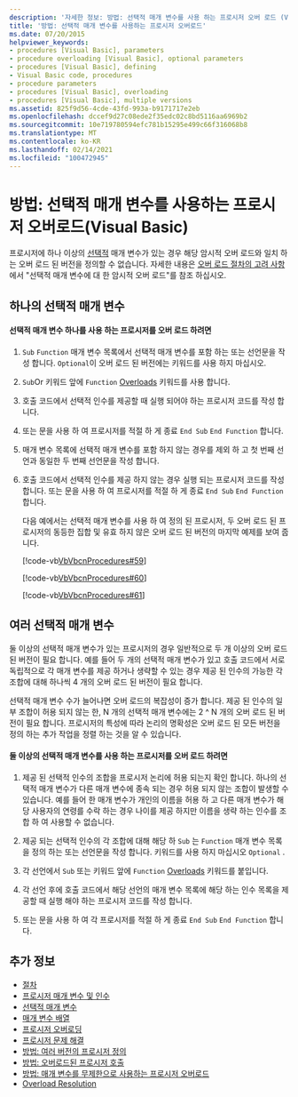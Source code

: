 ```yaml
---
description: '자세한 정보: 방법: 선택적 매개 변수를 사용 하는 프로시저 오버 로드 (Visual Basic)'
title: '방법: 선택적 매개 변수를 사용하는 프로시저 오버로드'
ms.date: 07/20/2015
helpviewer_keywords:
- procedures [Visual Basic], parameters
- procedure overloading [Visual Basic], optional parameters
- procedures [Visual Basic], defining
- Visual Basic code, procedures
- procedure parameters
- procedures [Visual Basic], overloading
- procedures [Visual Basic], multiple versions
ms.assetid: 825f9d56-4cde-43fd-993a-b9171717e2eb
ms.openlocfilehash: dccef9d27c08ede2f35edc02c8bd5116aa6969b2
ms.sourcegitcommit: 10e719780594efc781b15295e499c66f316068b8
ms.translationtype: MT
ms.contentlocale: ko-KR
ms.lasthandoff: 02/14/2021
ms.locfileid: "100472945"
---
```

# <a name="how-to-overload-a-procedure-that-takes-optional-parameters-visual-basic"></a>방법: 선택적 매개 변수를 사용하는 프로시저 오버로드(Visual Basic)

프로시저에 하나 이상의 [선택적](../../../language-reference/modifiers/optional.md) 매개 변수가 있는 경우 해당 암시적 오버 로드와 일치 하는 오버 로드 된 버전을 정의할 수 없습니다. 자세한 내용은 [오버 로드 절차의 고려 사항](./considerations-in-overloading-procedures.md)에서 "선택적 매개 변수에 대 한 암시적 오버 로드"를 참조 하십시오.  
  
## <a name="one-optional-parameter"></a>하나의 선택적 매개 변수  
  
#### <a name="to-overload-a-procedure-that-takes-one-optional-parameter"></a>선택적 매개 변수 하나를 사용 하는 프로시저를 오버 로드 하려면  
  
1. `Sub` `Function` 매개 변수 목록에서 선택적 매개 변수를 포함 하는 또는 선언문을 작성 합니다. `Optional`이 오버 로드 된 버전에는 키워드를 사용 하지 마십시오.  
  
2. `Sub`Or 키워드 앞에 `Function` [Overloads](../../../language-reference/modifiers/overloads.md) 키워드를 사용 합니다.  
  
3. 호출 코드에서 선택적 인수를 제공할 때 실행 되어야 하는 프로시저 코드를 작성 합니다.  
  
4. 또는 문을 사용 하 여 프로시저를 적절 하 게 종료 `End Sub` `End Function` 합니다.  
  
5. 매개 변수 목록에 선택적 매개 변수를 포함 하지 않는 경우를 제외 하 고 첫 번째 선언과 동일한 두 번째 선언문을 작성 합니다.  
  
6. 호출 코드에서 선택적 인수를 제공 하지 않는 경우 실행 되는 프로시저 코드를 작성 합니다. 또는 문을 사용 하 여 프로시저를 적절 하 게 종료 `End Sub` `End Function` 합니다.  
  
     다음 예에서는 선택적 매개 변수를 사용 하 여 정의 된 프로시저, 두 오버 로드 된 프로시저의 동등한 집합 및 유효 하지 않은 오버 로드 된 버전의 마지막 예제를 보여 줍니다.  
  
     [!code-vb[VbVbcnProcedures#59](~/samples/snippets/visualbasic/VS_Snippets_VBCSharp/VbVbcnProcedures/VB/Class1.vb#59)]  
  
     [!code-vb[VbVbcnProcedures#60](~/samples/snippets/visualbasic/VS_Snippets_VBCSharp/VbVbcnProcedures/VB/Class1.vb#60)]  
  
     [!code-vb[VbVbcnProcedures#61](~/samples/snippets/visualbasic/VS_Snippets_VBCSharp/VbVbcnProcedures/VB/Class1.vb#61)]  
  
## <a name="multiple-optional-parameters"></a>여러 선택적 매개 변수  

 둘 이상의 선택적 매개 변수가 있는 프로시저의 경우 일반적으로 두 개 이상의 오버 로드 된 버전이 필요 합니다. 예를 들어 두 개의 선택적 매개 변수가 있고 호출 코드에서 서로 독립적으로 각 매개 변수를 제공 하거나 생략할 수 있는 경우 제공 된 인수의 가능한 각 조합에 대해 하나씩 4 개의 오버 로드 된 버전이 필요 합니다.  
  
 선택적 매개 변수 수가 늘어나면 오버 로드의 복잡성이 증가 합니다. 제공 된 인수의 일부 조합이 허용 되지 않는 한, N 개의 선택적 매개 변수에는 2 ^ N 개의 오버 로드 된 버전이 필요 합니다. 프로시저의 특성에 따라 논리의 명확성은 오버 로드 된 모든 버전을 정의 하는 추가 작업을 정렬 하는 것을 알 수 있습니다.  
  
#### <a name="to-overload-a-procedure-that-takes-more-than-one-optional-parameter"></a>둘 이상의 선택적 매개 변수를 사용 하는 프로시저를 오버 로드 하려면  
  
1. 제공 된 선택적 인수의 조합을 프로시저 논리에 허용 되는지 확인 합니다. 하나의 선택적 매개 변수가 다른 매개 변수에 종속 되는 경우 허용 되지 않는 조합이 발생할 수 있습니다. 예를 들어 한 매개 변수가 개인의 이름을 허용 하 고 다른 매개 변수가 해당 사용자의 연령를 수락 하는 경우 나이를 제공 하지만 이름을 생략 하는 인수를 조합 하 여 사용할 수 없습니다.  
  
2. 제공 되는 선택적 인수의 각 조합에 대해 해당 하 `Sub` 는 `Function` 매개 변수 목록을 정의 하는 또는 선언문을 작성 합니다. 키워드를 사용 하지 마십시오 `Optional` .  
  
3. 각 선언에서 `Sub` 또는 키워드 앞에 `Function` [Overloads](../../../language-reference/modifiers/overloads.md) 키워드를 붙입니다.  
  
4. 각 선언 후에 호출 코드에서 해당 선언의 매개 변수 목록에 해당 하는 인수 목록을 제공할 때 실행 해야 하는 프로시저 코드를 작성 합니다.  
  
5. 또는 문을 사용 하 여 각 프로시저를 적절 하 게 종료 `End Sub` `End Function` 합니다.  
  
## <a name="see-also"></a>추가 정보

- [절차](./index.md)
- [프로시저 매개 변수 및 인수](./procedure-parameters-and-arguments.md)
- [선택적 매개 변수](./optional-parameters.md)
- [매개 변수 배열](./parameter-arrays.md)
- [프로시저 오버로딩](./procedure-overloading.md)
- [프로시저 문제 해결](./troubleshooting-procedures.md)
- [방법: 여러 버전의 프로시저 정의](./how-to-define-multiple-versions-of-a-procedure.md)
- [방법: 오버로드된 프로시저 호출](./how-to-call-an-overloaded-procedure.md)
- [방법: 매개 변수를 무제한으로 사용하는 프로시저 오버로드](./how-to-overload-a-procedure-that-takes-an-indefinite-number-of-parameters.md)
- [Overload Resolution](./overload-resolution.md)
